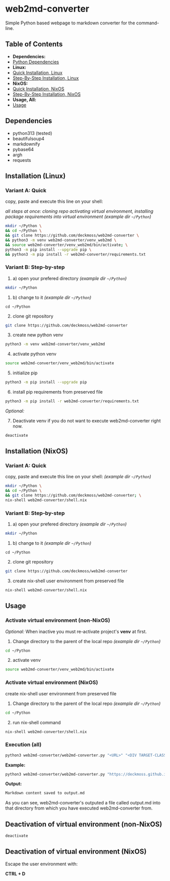 # web2md-converter

Simple Python based webpage to markdown converter for the command-line.

## Table of Contents

- **Dependencies:**
 - [Python Dependencies](#dependencies)
- **Linux:**
 - [Quick Installation, Linux](#variant-a-quick)
 - [Step-By-Step Installation, Linux](#variant-b-step-by-step)
- **NixOS:**
 - [Quick Installation, NixOS](#variant-a-quick-1)
 - [Step-By-Step Installation, NixOS](#variant-b-step-by-step-1)
- **Usage, All:**
 - [Usage](#usage)


## Dependencies

- python313 (tested)
- beautifulsoup4
- markdownify
- pybase64
- argh
- requests

## Installation (Linux)

### Variant A: Quick

copy, paste and execute this line on your shell:

_all steps at once: cloning repo activating virtual environment, installing package requirements into virtual environment_
_(example dir `~/Python`)_
```sh
mkdir ~/Python \
&& cd ~/Python \
&& git clone https://github.com/deckmoss/web2md-converter \
&& python3 -m venv web2md-converter/venv_web2md \
&& source web2md-converter/venv_web2md/bin/activate; \
python3 -m pip install --upgrade pip \
&& python3 -m pip install -r web2md-converter/requirements.txt
```

### Variant B: Step-by-step

1. a) open your prefered directory
_(example dir `~/Python`)_
```sh
mkdir ~/Python
```

1. b) change to it
_(example dir `~/Python`)_
```
cd ~/Python
```

2. clone git repository

```sh
git clone https://github.com/deckmoss/web2md-converter
```

3. create new python venv

```sh
python3 -m venv web2md-converter/venv_web2md
```

4. activate python venv

```sh
source web2md-converter/venv_web2md/bin/activate
```

5. initialize pip

```sh
python3 -m pip install --upgrade pip
```

6. install pip requirements from preserved file

```sh
python3 -m pip install -r web2md-converter/requirements.txt
```

_Optional:_

7. Deactivate venv if you do not want to execute web2md-converter right now.

```sh
deactivate
```

## Installation (NixOS)

### Variant A: Quick

copy, paste and execute this line on your shell:
_(example dir `~/Python`)_
```sh
mkdir ~/Python \
&& cd ~/Python \
&& git clone https://github.com/deckmoss/web2md-converter; \
nix-shell web2md-converter/shell.nix
```

### Variant B: Step-by-step

1. a) open your prefered directory
_(example dir `~/Python`)_
```sh
mkdir ~/Python
```

1. b) change to it
_(example dir `~/Python`)_
```
cd ~/Python
```

2. clone git repository

```sh
git clone https://github.com/deckmoss/web2md-converter
```

3. create nix-shell user environment from preserved file
 
```sh
nix-shell web2md-converter/shell.nix
```

## Usage

### Activate virtual environment (non-NixOS)
_Optional:_ When inactive you must re-activate project's **venv** at first.

1. Change directory to the parent of the local repo
_(example dir `~/Python`)_
```sh
cd ~/Python
```
2. activate venv
```sh
source web2md-converter/venv_web2md/bin/activate 
```

### Activate virtual environment (NixOS)

create nix-shell user environment from preserved file

1. Change directory to the parent of the local repo
_(example dir `~/Python`)_
```sh
cd ~/Python
```

2. run nix-shell command
```sh
nix-shell web2md-converter/shell.nix
```

### Execution (all)
```sh
python3 web2md-converter/web2md-converter.py "<URL>" "<DIV TARGET-CLASS>"
```

**Example:**
```sh
python3 web2md-converter/web2md-converter.py "https://deckmoss.github.io/diy/unleash_ram/" "inner-post content"
```

**Output:**
```txt
Markdown content saved to output.md
```

As you can see, web2md-converter's outputed a file called output.md into that directory from which you have executed web2md-converter from.

## Deactivation of virtual environment (non-NixOS)

```sh
deactivate
```

## Deactivation of virtual environment (NixOS)

Escape the user environment with:

**CTRL + D**
